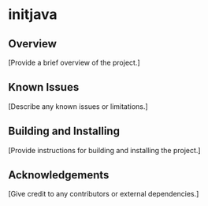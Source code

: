 # initjava

## Overview
[Provide a brief overview of the project.]

## Known Issues
[Describe any known issues or limitations.]

## Building and Installing
[Provide instructions for building and installing the project.]

## Acknowledgements
[Give credit to any contributors or external dependencies.]

